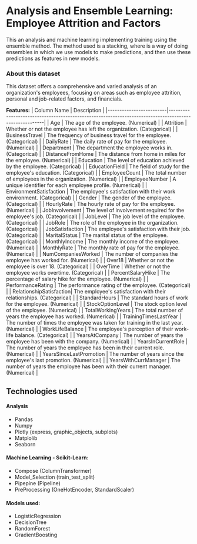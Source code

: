 # Analysis and Ensemble Learning: Employee Attrition and Factors

This an analysis and machine learning implementing training using the ensemble method. The method used is a stacking, where is a way of doing ensembles in which we use models to make predictions, and then use these predictions as features in new models. 

### About this dataset
This dataset offers a comprehensive and varied analysis of an organization's employees, focusing on areas such as employee attrition, personal and job-related factors, and financials.

**Features:** 
| Column Name             | Description                                                                                           |
|-------------------------|-------------------------------------------------------------------------------------------------------|
| Age                     | The age of the employee. (Numerical)                                                                  |
| Attrition               | Whether or not the employee has left the organization. (Categorical)                                   |
| BusinessTravel          | The frequency of business travel for the employee. (Categorical)                                       |
| DailyRate               | The daily rate of pay for the employee. (Numerical)                                                    |
| Department              | The department the employee works in. (Categorical)                                                    |
| DistanceFromHome        | The distance from home in miles for the employee. (Numerical)                                           |
| Education               | The level of education achieved by the employee. (Categorical)                                          |
| EducationField          | The field of study for the employee's education. (Categorical)                                          |
| EmployeeCount           | The total number of employees in the organization. (Numerical)                                          |
| EmployeeNumber          | A unique identifier for each employee profile. (Numerical)                                              |
| EnvironmentSatisfaction | The employee's satisfaction with their work environment. (Categorical)                                   |
| Gender                  | The gender of the employee. (Categorical)                                                              |
| HourlyRate              | The hourly rate of pay for the employee. (Numerical)                                                    |
| JobInvolvement          | The level of involvement required for the employee's job. (Categorical)                                 |
| JobLevel                | The job level of the employee. (Categorical)                                                            |
| JobRole                 | The role of the employee in the organization. (Categorical)                                             |
| JobSatisfaction         | The employee's satisfaction with their job. (Categorical)                                               |
| MaritalStatus           | The marital status of the employee. (Categorical)                                                       |
| MonthlyIncome           | The monthly income of the employee. (Numerical)                                                         |
| MonthlyRate             | The monthly rate of pay for the employee. (Numerical)                                                   |
| NumCompaniesWorked      | The number of companies the employee has worked for. (Numerical)                                        |
| Over18                  | Whether or not the employee is over 18. (Categorical)                                                   |
| OverTime                | Whether or not the employee works overtime. (Categorical)                                               |
| PercentSalaryHike       | The percentage of salary hike for the employee. (Numerical)                                             |
| PerformanceRating       | The performance rating of the employee. (Categorical)                                                   |
| RelationshipSatisfaction| The employee's satisfaction with their relationships. (Categorical)                                     |
| StandardHours           | The standard hours of work for the employee. (Numerical)                                                |
| StockOptionLevel        | The stock option level of the employee. (Numerical)                                                     |
| TotalWorkingYears       | The total number of years the employee has worked. (Numerical)                                          |
| TrainingTimesLastYear   | The number of times the employee was taken for training in the last year. (Numerical)                   |
| WorkLifeBalance         | The employee's perception of their work-life balance. (Categorical)                                      |
| YearsAtCompany          | The number of years the employee has been with the company. (Numerical)                                 |
| YearsInCurrentRole      | The number of years the employee has been in their current role. (Numerical)                             |
| YearsSinceLastPromotion | The number of years since the employee's last promotion. (Numerical)                                    |
| YearsWithCurrManager    | The number of years the employee has been with their current manager. (Numerical)                        |


## Technologies used
#### Analysis
- Pandas
- Numpy
- Plotly (express, graphic_objects, subplots)
- Matplolib
- Seaborn

#### Machine Learning - Scikit-Learn:
- Compose (ColumnTransformer)
- Model_Selection (train_test_split)
- Pipepine (Pipeline)
- PreProcessing (OneHotEncoder, StandardScaler)

#### Models used:
- LogisticRegression
- DecisionTree
- RandomForest
- GradientBoosting
